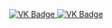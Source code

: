 <div id="badges" align ="center">
  <a href= "https://vk.com/josephjostar2">
    <img scr = "https:/img.shields.io/badge/VK-blue?style=for-the-badge&logo=VK&logoColor=white" alt="VK Badge">
</a>
<a href= "https://mail.google.com/mail/u/2/#inbox">
      <img scr = "https://img.shields.io/badge/EMAIL-red?style=for-the-badge&logo=Gmail&logoColor=white" alt="VK Badge">
  </a>
</div>
